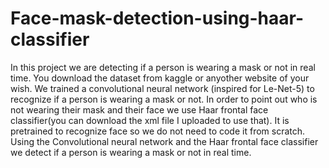 # Face-mask-detection-using-haar-classifier

In this project we are detecting if a person is wearing a mask or not in real time. You download the dataset from kaggle or anyother website of your wish. We trained a convolutional neural network (inspired for Le-Net-5) to recognize if a person is wearing a mask or not. In order to point out who is not wearing their mask and their face we use Haar frontal face classifier(you can download the xml file I uploaded to use that). It is pretrained to recognize face so we do not need to code it from scratch. Using the Convolutional neural network and the Haar frontal face classifier we detect if a person is wearing a mask or not in real time. 
